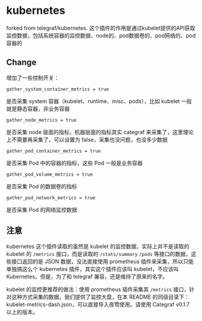# kubernetes

forked from telegraf/kubernetes. 这个插件的作用是通过kubelet提供的API获取监控数据，包括系统容器的监控数据、node的、pod数据卷的、pod网络的、pod容器的

## Change

增加了一些控制开关：

`gather_system_container_metrics = true`

是否采集 system 容器（kubelet、runtime、misc、pods），比如 kubelet 一般就是静态容器，非业务容器

`gather_node_metrics = true`

是否采集 node 层面的指标，机器层面的指标其实 categraf 来采集了，这里理论上不需要再采集了，可以设置为 false，采集也没问题，也没多少数据

`gather_pod_container_metrics = true`

是否采集 Pod 中的容器的指标，这些 Pod 一般是业务容器

`gather_pod_volume_metrics = true`

是否采集 Pod 的数据卷的指标

`gather_pod_network_metrics = true`

是否采集 Pod 的网络监控数据

## 注意

kubernetes 这个插件读取的虽然是 kubelet 的监控数据，实际上并不是读取的 kubelet 的 `/metrics` 接口，而是读取的 `/stats/summary` `/pods` 等接口的数据，这些接口返回的是 JSON 数据，没法直接使用 prometheus 插件来采集，所以只能单独搞这么个 kubernetes 插件，其实这个插件应该叫 kubelet，不应该叫 Kubernetes，但是，为了和 telegraf 兼容，还是维持了原来的名字。

kubelet 的监控更推荐的做法：使用 prometheus 插件采集其 `/metrics` 接口，针对这种方式采集的数据，我们提供了监控大盘，在本 README 的同级目录下：kubelet-metrics-dash.json，可以直接导入夜莺使用。请使用 Categraf v0.1.7 以上的版本。
